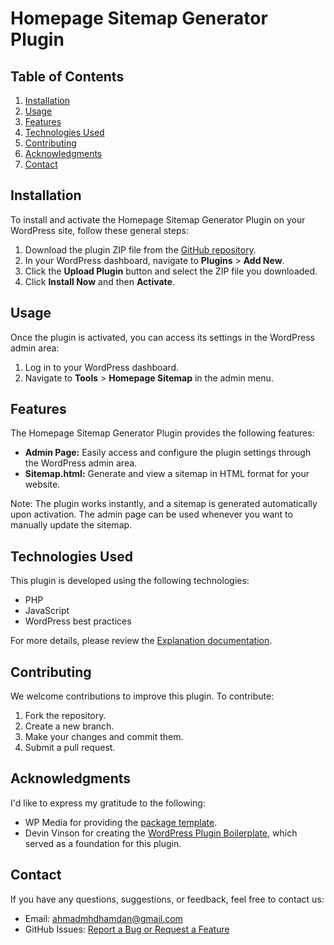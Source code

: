 # Homepage Sitemap Generator Plugin

## Table of Contents

1. [Installation](#installation)
2. [Usage](#usage)
3. [Features](#features)
4. [Technologies Used](#technologies-used)
5. [Contributing](#contributing)
6. [Acknowledgments](#acknowledgments)
7. [Contact](#contact)

## Installation

To install and activate the Homepage Sitemap Generator Plugin on your WordPress site, follow these general steps:

1. Download the plugin ZIP file from the [GitHub repository](https://github.com/ahmad-m-hamdan/homepage-sitemap/archive/refs/heads/main.zip).
2. In your WordPress dashboard, navigate to **Plugins** > **Add New**.
3. Click the **Upload Plugin** button and select the ZIP file you downloaded.
4. Click **Install Now** and then **Activate**.

## Usage

Once the plugin is activated, you can access its settings in the WordPress admin area:

1. Log in to your WordPress dashboard.
2. Navigate to **Tools** > **Homepage Sitemap** in the admin menu.

## Features

The Homepage Sitemap Generator Plugin provides the following features:

- **Admin Page:** Easily access and configure the plugin settings through the WordPress admin area.
- **Sitemap.html:** Generate and view a sitemap in HTML format for your website.

Note: The plugin works instantly, and a sitemap is generated automatically upon activation. The admin page can be used whenever you want to manually update the sitemap.

## Technologies Used

This plugin is developed using the following technologies:

- PHP
- JavaScript
- WordPress best practices

For more details, please review the [Explanation documentation](Explanation.md).

## Contributing

We welcome contributions to improve this plugin. To contribute:

1. Fork the repository.
2. Create a new branch.
3. Make your changes and commit them.
4. Submit a pull request.

## Acknowledgments

I'd like to express my gratitude to the following:

- WP Media for providing the [package template](https://github.com/wp-media/package-template).
- Devin Vinson for creating the [WordPress Plugin Boilerplate](https://github.com/DevinVinson/WordPress-Plugin-Boilerplate/tree/master), which served as a foundation for this plugin.

## Contact

If you have any questions, suggestions, or feedback, feel free to contact us:

- Email: ahmadmhdhamdan@gmail.com
- GitHub Issues: [Report a Bug or Request a Feature](https://github.com/ahmad-m-hamdan/homepage-sitemap/issues)
